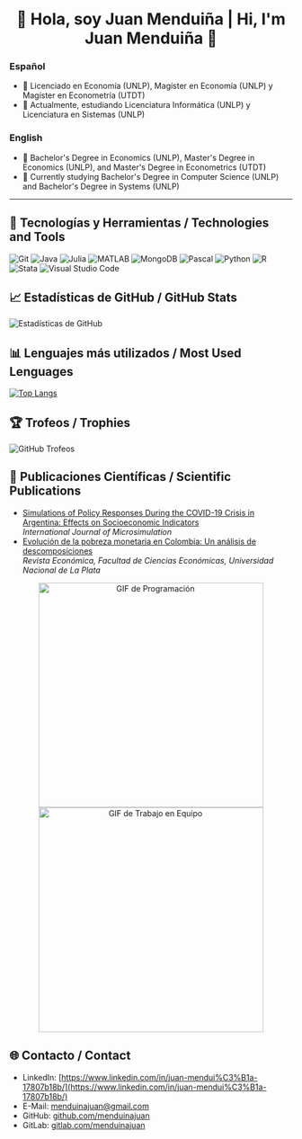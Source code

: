 <h1 align="center">👋 Hola, soy Juan Menduiña | Hi, I'm Juan Menduiña 👋</h1>

### Español
- 🔭 Licenciado en Economía (UNLP), Magíster en Economía (UNLP) y Magíster en Econometría (UTDT)
- 🌱 Actualmente, estudiando Licenciatura Informática (UNLP) y Licenciatura en Sistemas (UNLP)

### English
- 🔭 Bachelor's Degree in Economics (UNLP), Master's Degree in Economics (UNLP), and Master's Degree in Econometrics (UTDT)
- 🌱 Currently studying Bachelor's Degree in Computer Science (UNLP) and Bachelor's Degree in Systems (UNLP)

---

## 🚀 Tecnologías y Herramientas / Technologies and Tools
![Git](https://img.shields.io/badge/Git-F05032?style=flat-square&logo=git&logoColor=white) ![Java](https://img.shields.io/badge/Java-007396?style=flat-square&logo=java&logoColor=white) ![Julia](https://img.shields.io/badge/Julia-9558B2?style=flat-square&logo=julia&logoColor=white) ![MATLAB](https://img.shields.io/badge/MATLAB-0076A8?style=flat-square&logo=mathworks&logoColor=white) ![MongoDB](https://img.shields.io/badge/MongoDB-47A248?style=flat-square&logo=mongodb&logoColor=white) ![Pascal](https://img.shields.io/badge/Pascal-00599C?style=flat-square&logo=pascal&logoColor=white) ![Python](https://img.shields.io/badge/Python-3776AB?style=flat-square&logo=python&logoColor=white) ![R](https://img.shields.io/badge/R-276DC3?style=flat-square&logo=r&logoColor=white) ![Stata](https://img.shields.io/badge/Stata-1A558F?style=flat-square&logo=stata&logoColor=white) ![Visual Studio Code](https://img.shields.io/badge/Visual%20Studio%20Code-007ACC?style=flat-square&logo=visual-studio-code&logoColor=white)

## 📈 Estadísticas de GitHub / GitHub Stats
![Estadísticas de GitHub](https://github-readme-stats.vercel.app/api?username=menduinajuan&show_icons=true&theme=radical)

## 📊 Lenguajes más utilizados / Most Used Lenguages
[![Top Langs](https://github-readme-stats.vercel.app/api/top-langs/?username=menduinajuan&layout=compact&theme=radical&cache_seconds=3600)](https://github.com/anuraghazra/github-readme-stats)

## 🏆 Trofeos / Trophies
![GitHub Trofeos](https://github-profile-trophy.vercel.app/?username=menduinajuan&theme=monokai&cache_seconds=3600)

## 📝 Publicaciones Científicas / Scientific Publications

- [Simulations of Policy Responses During the COVID-19 Crisis in Argentina: Effects on Socioeconomic Indicators](https://www.microsimulation.pub/articles/00269)  
  *International Journal of Microsimulation*
- [Evolución de la pobreza monetaria en Colombia: Un análisis de descomposiciones](https://doi.org/10.24215/18521649e026)  
  *Revista Económica, Facultad de Ciencias Económicas, Universidad Nacional de La Plata*

<div align="center">
    <img src="https://media.giphy.com/media/qgQUggAC3Pfv687qPC/giphy.gif" alt="GIF de Programación" width="400">
    <img src="https://media1.giphy.com/media/v1.Y2lkPTc5MGI3NjExbGZ5OHRiOHJjdnY2NXFzMXp4dGk2ejhib3Z0YzBpOGRpYTVwdDhiciZlcD12MV9pbnRlcm5hbF9naWZfYnlfaWQmY3Q9Zw/11IRfBXYw64gZW/giphy.gif" alt="GIF de Trabajo en Equipo" width="400">
</div>

## 🌐 Contacto / Contact
- LinkedIn: [https://www.linkedin.com/in/juan-mendui%C3%B1a-17807b18b/](https://www.linkedin.com/in/juan-mendui%C3%B1a-17807b18b/)
- E-Mail: [menduinajuan@gmail.com](mailto:menduinajuan@gmail.com)
- GitHub: [github.com/menduinajuan](https://github.com/menduinajuan)
- GitLab: [gitlab.com/menduinajuan](https://gitlab.com/menduinajuan)